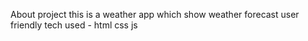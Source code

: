 About project 
this is a weather app which show weather forecast 
user friendly 
tech used -
html css js 
